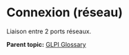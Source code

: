 Connexion (réseau)
==================

Liaison entre 2 ports réseaux.

**Parent topic:** [GLPI Glossary](../../glpi/glossary.html)
